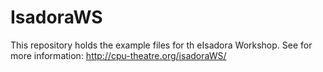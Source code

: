 # IsadoraWS

This repository holds the example files for th eIsadora Workshop.
See for more information: http://cpu-theatre.org/isadoraWS/